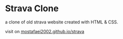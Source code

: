 # Strava Clone

a clone of old strava website created with HTML & CSS.

visit on [mostafaei2002.github.io/strava](https://mostafaei2002.github.io/strava)
